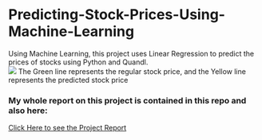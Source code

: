 # Predicting-Stock-Prices-Using-Machine-Learning
Using Machine Learning, this project uses Linear Regression to predict the prices of stocks using Python and Quandl. <br>
<img src="https://i.imgur.com/Z2G7J2P.png"/>
The Green line represents the regular stock price, and the Yellow line represents the predicted stock price
### My whole report on this project is contained in this repo and also here: <br>
<a href="https://drive.google.com/file/d/14-9Zt1SA4GhmhFiM0dk1bEjZQNjpPFTO/view?usp=sharing">Click Here to see the Project Report<a/>
